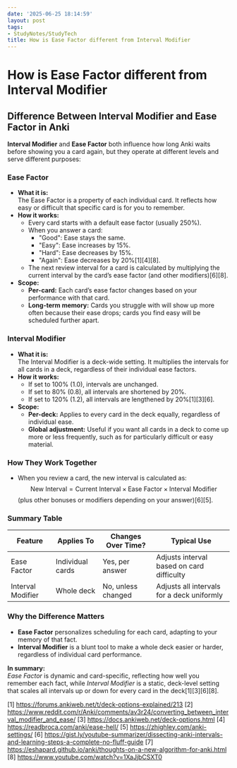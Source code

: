 ```yaml
---
date: '2025-06-25 18:14:59'
layout: post
tags:
- StudyNotes/StudyTech
title: How is Ease Factor different from Interval Modifier
---
```


# How is Ease Factor different from Interval Modifier

## Difference Between Interval Modifier and Ease Factor in Anki

**Interval Modifier** and **Ease Factor** both influence how long Anki waits before showing you a card again, but they operate at different levels and serve different purposes:

### **Ease Factor**
- **What it is:**  
  The Ease Factor is a property of each individual card. It reflects how easy or difficult that specific card is for you to remember.
- **How it works:**  
  - Every card starts with a default ease factor (usually 250%).
  - When you answer a card:
    - "Good": Ease stays the same.
    - "Easy": Ease increases by 15%.
    - "Hard": Ease decreases by 15%.
    - "Again": Ease decreases by 20%[1][4][8].
  - The next review interval for a card is calculated by multiplying the current interval by the card’s ease factor (and other modifiers)[6][8].
- **Scope:**  
  - **Per-card:** Each card’s ease factor changes based on your performance with that card.
  - **Long-term memory:** Cards you struggle with will show up more often because their ease drops; cards you find easy will be scheduled further apart.

### **Interval Modifier**
- **What it is:**  
  The Interval Modifier is a deck-wide setting. It multiplies the intervals for all cards in a deck, regardless of their individual ease factors.
- **How it works:**  
  - If set to 100% (1.0), intervals are unchanged.
  - If set to 80% (0.8), all intervals are shortened by 20%.
  - If set to 120% (1.2), all intervals are lengthened by 20%[1][3][6].
- **Scope:**  
  - **Per-deck:** Applies to every card in the deck equally, regardless of individual ease.
  - **Global adjustment:** Useful if you want all cards in a deck to come up more or less frequently, such as for particularly difficult or easy material.

### **How They Work Together**
- When you review a card, the new interval is calculated as:
  $$
  \text{New Interval} = \text{Current Interval} \times \text{Ease Factor} \times \text{Interval Modifier}
  $$
  (plus other bonuses or modifiers depending on your answer)[6][5].

### **Summary Table**

| Feature           | Applies To         | Changes Over Time? | Typical Use                                  |
|-------------------|-------------------|--------------------|----------------------------------------------|
| Ease Factor       | Individual cards  | Yes, per answer    | Adjusts interval based on card difficulty    |
| Interval Modifier | Whole deck        | No, unless changed | Adjusts all intervals for a deck uniformly   |

### **Why the Difference Matters**
- **Ease Factor** personalizes scheduling for each card, adapting to your memory of that fact.
- **Interval Modifier** is a blunt tool to make a whole deck easier or harder, regardless of individual card performance.

**In summary:**  
*Ease Factor* is dynamic and card-specific, reflecting how well you remember each fact, while *Interval Modifier* is a static, deck-level setting that scales all intervals up or down for every card in the deck[1][3][6][8].

[1] https://forums.ankiweb.net/t/deck-options-explained/213
[2] https://www.reddit.com/r/Anki/comments/av3r24/converting_between_interval_modifier_and_ease/
[3] https://docs.ankiweb.net/deck-options.html
[4] https://readbroca.com/anki/ease-hell/
[5] https://zhighley.com/anki-settings/
[6] https://gist.ly/youtube-summarizer/dissecting-anki-intervals-and-learning-steps-a-complete-no-fluff-guide
[7] https://eshapard.github.io/anki/thoughts-on-a-new-algorithm-for-anki.html
[8] https://www.youtube.com/watch?v=1XaJjbCSXT0